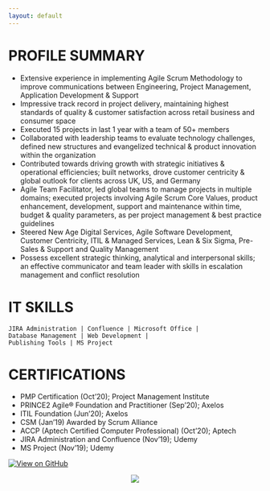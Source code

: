 ```yaml
---
layout: default
---
```

# PROFILE SUMMARY
* Extensive experience in implementing Agile Scrum Methodology to improve communications between Engineering, Project Management, Application Development & Support
* Impressive track record in project delivery, maintaining highest standards of quality & customer satisfaction across retail business and consumer space
* Executed 15 projects in last 1 year with a team of 50+ members
* Collaborated with leadership teams to evaluate technology challenges, defined new structures and evangelized technical & product innovation within the organization
* Contributed towards driving growth with strategic initiatives & operational efficiencies; built networks, drove customer centricity & global outlook for clients across UK, US, and Germany
* Agile Team Facilitator, led global teams to manage projects in multiple domains; executed projects involving Agile Scrum Core Values, product enhancement, development, support and maintenance within time, budget & quality parameters, as per project management & best practice guidelines
* Steered New Age Digital Services, Agile Software Development, Customer Centricity, ITIL & Managed Services, Lean & Six Sigma, Pre-Sales & Support and Quality Management
* Possess excellent strategic thinking, analytical and interpersonal skills; an effective communicator and team leader with skills in escalation management and conflict resolution

# IT SKILLS
    JIRA Administration | Confluence | Microsoft Office |
    Database Management | Web Development |
    Publishing Tools | MS Project

# CERTIFICATIONS
* PMP Certification (Oct’20); Project Management Institute
* PRINCE2 Agile® Foundation and Practitioner (Sep’20); Axelos
* ITIL Foundation (Jun’20); Axelos
* CSM (Jan’19) Awarded by Scrum Alliance
* ACCP (Aptech Certified Computer Professional) (Oct’20); Aptech
* JIRA Administration and Confluence (Nov’19); Udemy
* MS Project (Nov’19); Udemy

[![View on GitHub](https://img.shields.io/badge/GitHub-View_on_GitHub-blue?logo=GitHub)](https://github.com/Code-with-Karan1606/profile)

<center><img src="images/timeline.jpg"/></center>
